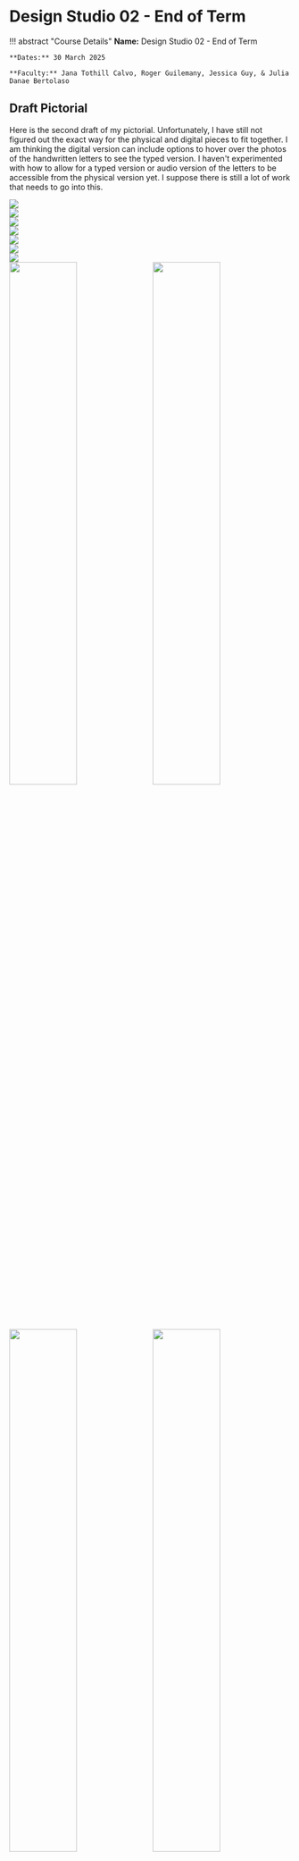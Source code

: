 # Design Studio 02 - End of Term

!!! abstract "Course Details"
    **Name:** Design Studio 02 - End of Term

    **Dates:** 30 March 2025  

    **Faculty:** Jana Tothill Calvo, Roger Guilemany, Jessica Guy, & Julia Danae Bertolaso

## Draft Pictorial 

Here is the second draft of my pictorial. Unfortunately, I have still not figured out the exact way for the physical and digital pieces to fit together. I am thinking the digital version can include options to hover over the photos of the handwritten letters to see the typed version. I haven't experimented with how to allow for a typed version or audio version of the letters to be accessible from the physical version yet. I suppose there is still a lot of work that needs to go into this.

<!-- Slideshow container -->
<div class="slideshow-container">

  <!-- Full-width images with number and caption text -->
  <div class="mySlides fade">
    <img src="../../../images/term2/designstudio/endOfTerm/IMG_5941.jpeg">
  </div>

  <div class="mySlides fade">
    <img src="../../../images/term2/designstudio/endOfTerm/IMG_5953.jpeg">
  </div>

  <div class="mySlides fade">
    <img src="../../../images/term2/designstudio/endOfTerm/IMG_5952.jpeg">
  </div>

  <div class="mySlides fade">
    <img src="../../../images/term2/designstudio/endOfTerm/IMG_5939.jpeg">
  </div>

  <div class="mySlides fade">
    <img src="../../../images/term2/designstudio/endOfTerm/IMG_5950.jpeg">
  </div>
  
  <div class="mySlides fade">
    <img src="../../../images/term2/designstudio/endOfTerm/IMG_5949.jpeg">
  </div>

  <div class="mySlides fade">
    <img src="../../../images/term2/designstudio/endOfTerm/IMG_5942.jpeg">
  </div>

  <div class="mySlides fade">
    <img src="../../../images/term2/designstudio/endOfTerm/IMG_5943.jpeg" style="width:49%">
    <img src="../../../images/term2/designstudio/endOfTerm/IMG_5944.jpeg" style="float:right;width:49%">
  </div>

  <div class="mySlides fade">
    <img src="../../../images/term2/designstudio/endOfTerm/IMG_5945.jpeg" style="width:49%">
    <img src="../../../images/term2/designstudio/endOfTerm/IMG_5946.jpeg" style="float:right;width:49%">
  </div>


  <!-- Next and previous buttons -->
  <a class="prev" onclick="plusSlides(-1)">&#10094;</a>
  <a class="next" onclick="plusSlides(1)">&#10095;</a>
</div>

<!-- The dots/circles -->
<div style="text-align:center">
  <span class="dot" onclick="currentSlide(1)"></span>
  <span class="dot" onclick="currentSlide(2)"></span>
  <span class="dot" onclick="currentSlide(3)"></span>
  <span class="dot" onclick="currentSlide(4)"></span>
  <span class="dot" onclick="currentSlide(5)"></span>
  <span class="dot" onclick="currentSlide(6)"></span>
  <span class="dot" onclick="currentSlide(7)"></span>
  <span class="dot" onclick="currentSlide(8)"></span>
  <span class="dot" onclick="currentSlide(9)"></span>
</div>

### The text of the letter:

Dear Reader, 

28 March 2025 

I hope you are doing well. I hope you aren’t thinking too much about the current state of affairs. I hope you are finding moments of quiet within the chaos, but just in case you aren’t, I’ve included in this letter to you, a map of my attempts to figure out how to stay hopeful amidst everything, how to take small steps towards a future I seek for myself, my community, and the world. 

Here’s the thing, dear reader, we live in a world that feels like it is in crisis, which can be overwhelming and scary. We also live in a world that has a lot of goodness and beauty, which can be hard to remember. In a world rushing towards climate catastrophe perpetrated by over-consumption, over-production, and massive amounts of waste, all driven by the constant drive for growth, finding pockets of hope may be a constant struggle. The climate emergency on its own would be enough for someone to lose that hope, but there are also so many other crises, from regional conflicts, resource inequalities, and loss of community support, to the tension between numbing ourselves to the suffering and bombarding ourselves with information specifically chosen by algorithms to keep us in a state of panic, despair, and division. So, dear reader, in the midst of all that, I hope you are able to intentionally focus smaller, on yourself and your community and the small impacts you can make to elevate the goodness that exists and to repair what you can. 

When I try to think about these things, I start with asking myself questions. So, for you, I will do the same. Where can we put our energy in this moment to supports us in keeping the hope alive, so that we can sustain the journey through the beautiful, messy adventure we call life? What actions can we take to foster kindness and support in our communities? The world is too big to address it all, so what can we do to have a meaningful, local impact? What existing efforts can be amplify?

Even these questions are maybe too big.I have found myself getting lost in them, getting stuck. So, to address that, I have attempted to take small, tentative steps towards testing my impact, my theories, my investigations. I invite you, dear reader, to do the same. I have provided a reflection of where my journey has taken me so far. Perhaps this map can guide both of us in our attempts to respond to the world’s challenges. 

So, dear reader, I hope this letter finds you well and if you choose to take up the mantel of adventurer on the journey with me, I hope that it reminds you to pause, take a deep breath, step back to examine your path. Take a look at where you have come from, where you are, where you are going, and who you are inviting to join you. 

I hope to have you along on my journey, adventurer, and I look forward to hearing about your endeavor if you are able to write me back. 

All the best, 

Lucretia Field 

??? note "Find Your Community" 

    Dear Reader, 

	You are going to need support on this journey. If you are in a place where you have community, then you are already many steps ahead of where I was not long ago. This portion of my adventure began when I uprooted myself and moved to a place where I knew no one, struggle to speak the language, and had new habits and cultures to learn. I found that very hard and continue to struggle, but am making progress. So, dear reader, you will need to find your community or those who can support you along the path. 

	I suggest you start by finding someone who can connect you with someone who is on a journey tangential to yours. The trick then, is to have the courage to more deeply engage. It may be scary, but committing to making a strong connection is valuable and they can likely connect you to others. 

	Include this growing group in your adventure. Keeping them informed may feel like boasting, but most likely they are interested and may be able to provide you resources and support along the way. 

??? note "Dance a bit more"

    Dear Reader, 

	Sometimes you will need to rest and unwind with a side quest - it might be of greater significance than you thought at first. Sometimes you have to just enjoy what the world has to offer - to shift focus to embracing the music of it all. Sometimes you gotta throw off the worries and just dance. Sometimes I lose the habit of dancing, distracted by the possibilities of a new adventure or overwhelmed by the things I am trying to do, at those times, I seek opportunities to reengage with the dance. 
	
	So, dear reader, this is your reminder to take breaks from the adventure to participate in what brings your soul joy. 

	Take the time to dance. Quiet your thoughts and just move to music. Move with others. Once you are refreshed, try to look at things from a new perspective. Examine old patterns in new ways, with skills you’ve picked up on your journey and those you began equipped with. 
	
	Bring the excitement, joy, fluidity and music back into your practice, even if it feels tangential, it is likely more foundational than you think. 

??? note "Simplify your solutions" 

    Dear Reader, 

	You may, like me, often get caught up in the idea that you can change the world, that you can solve all the problems, that in a short amount of time you will be able to accomplish grand goals. At the beginning of our journey we were interested in focusing smaller, with yourself and local impact. So you will need to embrace small steps, they are as valuable as large ones. Things may not always feel complete or “good enough” and that is okay. This is an ongoing journey building upon itself and returning home often. 

	For me, dear reader, this has meant coming to terms with simplifying my ideas again and again. From a grand idea of collecting solar energy to extend my phone battery, I turned to a practice of care and habit changes. From an ambitious plan to test my networking skills, I settled for a basic prototype. These small adventures reminded me that a step along a path is valuable no matter how small it appears. Sometimes the smaller, less complex steps are even more valuable than the large leaps would be. 

	Dear adventurer, please remember to simplify. You are capable of great things, but they require small steps and consistent progress not giant bounds. 


    From a grand plan to test my networking skills, to ideas about sustainable energy collection to extend my phone battery, sometimes 

??? note "Redefine your goals & next steps" 

    Dear Reader,

	By now in your journey, you may be feeling confused, overwhelmed, or lost. Tune into the feeling of being lost, if you can. Sometimes following the confusion can lead you to another path. If you need a pause, please take one, please rest in the confusion and discomfort, but don’t get stuck there. You may fear you have lost the path, but the truth, dear reader, is there is that there is never only one path. It may be scary to remember, but you choose where you go. Perhaps you will make your own path. Please just remember that while the possibilities are endless, you only need to look at a cluster that might suit you. 

	If you are not stuck in confusion at this point, perhaps you are feeling inspired to run off in many different directions all at once. This is a very exciting! Please be sure to save enough energy and provisions to make it back home though. Focus on a task, a purpose, a single investigation can be valuable, but so can a scavenger hunt that runs around all over the place. I simply caution you to remember to pause and reflect on these new horizons. Explore and learn, do and create, test and experiment, but remember to take a deep breath and a moment of reflection. 

	So, when it comes time, redefine your trajectory and begin again. The adventure awaits! 

	All the best, 
	Lucretia 



## Peer Interpretation  

What follows is my interpretation of the first draft pictorial by [David](https://davmdef.github.io/MDEFWEB/term2/01-desing-studio%20ll.html){:target="_blank"}. When I saw his draft, I wanted to highlight the multilayer visualization he is using. From what I know about his project, the idea of a welcoming group around a fire was the immediate visual that came to my mind. 

![Front Page of David's Pictorial Interpretation](../../../images/term2/designstudio/endOfTerm/IMG_5957.jpeg) 
![Inside of David's Pictorial Interpretation](../../../images/term2/designstudio/endOfTerm/IMG_5958.jpeg) 


## Images from Term 

### Photo 1 

![Mending Sense Initial Darning Patch Test](../../../images/term2/designstudio/mending/IMG_5739.jpeg) 

### Photo 2

![Dance visualization with shoes](../../../images/term2/hnmi/IMG_5678.jpeg)

### Photo 3

![Repair Party Card Game](../../../images/term2/designstudio/endOfTerm/game.jpeg)

### Photo 4 

![Patch LED Example](../../../images/term2/designstudio/endOfTerm/patch.jpeg)

### Photo 5 

![Mended jeans](../../../images/term2/designstudio/mending/IMG_5635.jpeg)


## Design Space Progression 

### Design Space for Design Dialogue I (End of Term 1)
![Design Space 06](../../images/term1/designstudio/DesignSpaceOverview_06.png)

### Design Space with Term 2 and Community 
![Design Space 08](../../images/term2/designstudio/DesignSpaceOverview_08.png)

### Design Space for Design Dialogue II 
![Design Space 11](../../images/term2/designstudio/DesignSpaceOverview_11.png)

## Audio Reflection 

Below is my audio reflection for the end of term 2. 

<br>
<figure markdown="span">
    <audio controls src="../../../audio/DesignStudioReflection_EndTerm2.mp3"></audio>
</figure>
